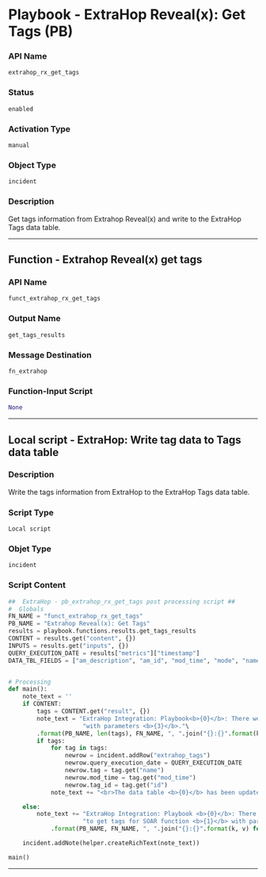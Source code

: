 <!--
    DO NOT MANUALLY EDIT THIS FILE
    THIS FILE IS AUTOMATICALLY GENERATED WITH resilient-sdk codegen
    Generated with resilient-sdk v49.0.4368
-->

# Playbook - ExtraHop Reveal(x): Get Tags (PB)

### API Name
`extrahop_rx_get_tags`

### Status
`enabled`

### Activation Type
`manual`

### Object Type
`incident`

### Description
Get tags information from Extrahop Reveal(x) and write to the ExtraHop Tags data table.


---
## Function - Extrahop Reveal(x) get tags

### API Name
`funct_extrahop_rx_get_tags`

### Output Name
`get_tags_results`

### Message Destination
`fn_extrahop`

### Function-Input Script
```python
None
```

---

## Local script - ExtraHop: Write tag data to Tags data table

### Description
Write the tags information from ExtraHop to the ExtraHop Tags data table.

### Script Type
`Local script`

### Objet Type
`incident`

### Script Content
```python
##  ExtraHop - pb_extrahop_rx_get_tags post processing script ##
#  Globals
FN_NAME = "funct_extrahop_rx_get_tags"
PB_NAME = "Extrahop Reveal(x): Get Tags"
results = playbook.functions.results.get_tags_results
CONTENT = results.get("content", {})
INPUTS = results.get("inputs", {})
QUERY_EXECUTION_DATE = results["metrics"]["timestamp"]
DATA_TBL_FIELDS = ["am_description", "am_id", "mod_time", "mode", "name", "owner", "rights", "short_code", "show_alert_status", "walks", "weighting"]


# Processing
def main():
    note_text = ''
    if CONTENT:
        tags = CONTENT.get("result", {})
        note_text = "ExtraHop Integration: Playbook<b>{0}</b>: There were <b>{1}</b> Tags returned for SOAR function <b>{2}</b> "\
                     "with parameters <b>{3}</b>."\
        .format(PB_NAME, len(tags), FN_NAME, ", ".join("{}:{}".format(k, v) for k, v in INPUTS.items()))
        if tags:
            for tag in tags:
                newrow = incident.addRow("extrahop_tags")
                newrow.query_execution_date = QUERY_EXECUTION_DATE
                newrow.tag = tag.get("name")
                newrow.mod_time = tag.get("mod_time")
                newrow.tag_id = tag.get("id")
            note_text += "<br>The data table <b>{0}</b> has been updated".format("Extrahop Tags")

    else:
        note_text += "ExtraHop Integration: Playbook <b>{0}</b>: There was <b>no</b> result returned while attempting " \
                     "to get tags for SOAR function <b>{1}</b> with parameters <b>{2}</b>."\
            .format(PB_NAME, FN_NAME, ", ".join("{}:{}".format(k, v) for k, v in INPUTS.items()))

    incident.addNote(helper.createRichText(note_text))

main()

```

---
